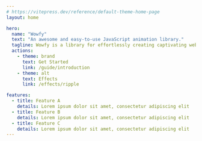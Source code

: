 ```yaml
---
# https://vitepress.dev/reference/default-theme-home-page
layout: home

hero:
  name: "Wowfy"
  text: "An awesome and easy-to-use JavaScript animation library."
  tagline: Wowfy is a library for effortlessly creating captivating web animations.
  actions:
    - theme: brand
      text: Get Started
      link: /guide/introduction
    - theme: alt
      text: Effects
      link: /effects/ripple

features:
  - title: Feature A
    details: Lorem ipsum dolor sit amet, consectetur adipiscing elit
  - title: Feature B
    details: Lorem ipsum dolor sit amet, consectetur adipiscing elit
  - title: Feature C
    details: Lorem ipsum dolor sit amet, consectetur adipiscing elit
---
```

